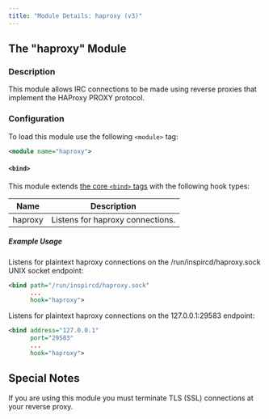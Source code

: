 ```yaml
---
title: "Module Details: haproxy (v3)"
---
```


## The "haproxy" Module

### Description

This module allows IRC connections to be made using reverse proxies that implement the HAProxy PROXY protocol.

### Configuration

To load this module use the following `<module>` tag:

```xml
<module name="haproxy">
```

#### `<bind>`

This module extends [the core `<bind>` tags](/3/configuration#bind) with the following hook types:

Name    | Description
------- | -----------
haproxy | Listens for haproxy connections.

##### Example Usage

Listens for plaintext haproxy connections on the /run/inspircd/haproxy.sock UNIX socket endpoint:

```xml
<bind path="/run/inspircd/haproxy.sock"
      ...
      hook="haproxy">
```

Listens for plaintext haproxy connections on the 127.0.0.1:29583 endpoint:

```xml
<bind address="127.0.0.1"
      port="29583"
      ...
      hook="haproxy">
```

## Special Notes

If you are using this module you must terminate TLS (SSL) connections at your reverse proxy.
